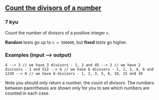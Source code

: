 <h2><a href=https://www.codewars.com/kata/542c0f198e077084c0000c2e/train/typescript target="_blank">Count the divisors of a number</a></h2><h3>7 kyu</h3><p>Count the number of divisors of a positive integer <code>n</code>.</p><p><strong>Random</strong> tests go up to <code>n = 500000</code>, but <strong>fixed</strong> tests go higher.</p><h3 id="examples-input----output">Examples (input --&gt; output)</h3><pre><code>4 --&gt; 3 // we have 3 divisors - 1, 2 and 45 --&gt; 2 // we have 2 divisors - 1 and 512 --&gt; 6 // we have 6 divisors - 1, 2, 3, 4, 6 and 1230 --&gt; 8 // we have 8 divisors - 1, 2, 3, 5, 6, 10, 15 and 30</code></pre><p>Note you should only return a number, the count of divisors. The numbers between parentheses are shown only for you to see which numbers are counted in each case.</p>